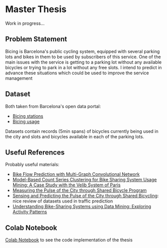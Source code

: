 # Master Thesis
Work in progress... 
## Problem Statement
Bicing is Barcelona's public cycling system, equipped with several parking lots and bikes in them to be used by subscribers of this service. One of the main issues with the service is getting to a parking lot without any available bicycles or trying to park in a lot without any free slots. I intend to predict in advance these situations which could be used to improve the service management
## Dataset
Both taken from Barcelona's open data portal:
- [Bicing stations](https://opendata-ajuntament.barcelona.cat/data/en/dataset/bicing) 
- [Bicing usage](https://opendata-ajuntament.barcelona.cat/data/en/dataset/us-del-servei-bicing)

Datasets contain records (5min spans) of bicycles currently being used in the city and slots and bicycles available in each of the parking lots. 
## Useful References
Probably useful materials:
- [Bike Flow Prediction with Multi-Graph Convolutional Network](http://arxiv.org/abs/1807.10934)
- [Model-Based Count Series Clustering for Bike Sharing System Usage Mining: A Case Study with the Velib System of Paris](https://www.nuriaoliver.com/bicing/UrbanSense08.pdf)
- [Measuring the Pulse of the City through Shared Bicycle Program](https://www.nuriaoliver.com/bicing/IJCAI09_Bicing.pdf)
- [Sensing and Predicting the Pulse of the City through Shared Bicycling](https://arxiv.org/pdf/2103.11824.pdf): nice review of datasets used in traffic prediction
- [Understanding Bike-Sharing Systems using Data Mining: Exploring Activity Patterns](https://www.sciencedirect.com/science/article/pii/S1877042811014388/pdf?md5=e51cbc4251b2c0c8977fd02760c3d511&pid=1-s2.0-S1877042811014388-main.pdf)

## Colab Notebook
[Colab Notebook](https://colab.research.google.com/drive/17Ocn0rekE28NoKE5dWPv_fk7LQdD-Yq1?usp=sharing) to see the code implementation of the thesis
